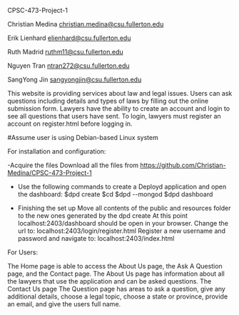 CPSC-473-Project-1

Christian Medina christian.medina@csu.fullerton.edu

Erik Lienhard elienhard@csu.fullerton.edu

Ruth Madrid ruthm11@csu.fullerton.edu

Nguyen Tran ntran272@csu.fullerton.edu

SangYong Jin sangyongjin@csu.fullerton.edu


This website is providing services about law and legal issues. Users can ask questions
including details and types of laws by filling out the online submission form.
Lawyers have the ability to create an account and login to see all questions that users have sent.
To login, lawyers must register an account on register.html before logging in.

#Assume user is using Debian-based Linux system

For installation and configuration:

-Acquire the files
Download all the files from https://github.com/Christian-Medina/CPSC-473-Project-1

- Use the following commands to create a Deployd application and open the dashboard:
$dpd create <name>
$cd <name>
$dpd --mongod <path to mongod.exe>
$dpd dashboard

- Finishing the set up
Move all contents of the public and resources folder to the new ones generated by the dpd create
At this point localhost:2403/dashboard should be open in your browser.
Change the url to: localhost:2403/login/register.html
Register a new username and password and navigate to: localhost:2403/index.html

For Users:

The Home page is able to access the About Us page, the Ask A Question page, and the Contact page.
The About Us page has information about all the lawyers that use the application and can be asked questions.
The Contact Us page
The Question page has areas to ask a question, give any additional details, choose a legal topic, choose a state or province, provide an email, and give the users full name.
